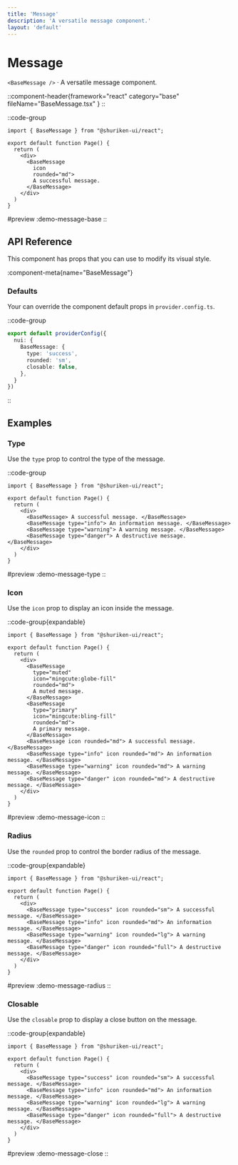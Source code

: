 ```yaml
---
title: 'Message'
description: 'A versatile message component.'
layout: 'default'
---
```


# Message

`<BaseMessage />` · A versatile message component.

::component-header{framework="react" category="base" fileName="BaseMessage.tsx" }
::

::code-group

```tsx [DemoMessageBase.tsx]
import { BaseMessage } from "@shuriken-ui/react";

export default function Page() {
  return (
    <div>
      <BaseMessage 
        icon 
        rounded="md"> 
        A successful message. 
      </BaseMessage>
    </div>
  )
}
```

#preview
:demo-message-base
::


## API Reference

This component has props that you can use to modify its visual style.

:component-meta{name="BaseMessage"}

### Defaults

Your can override the component default props in `provider.config.ts`.

::code-group

```ts [provider.config.ts]
export default providerConfig({
  nui: {
    BaseMessage: {
      type: 'success',
      rounded: 'sm',
      closable: false,
    },
  }
})
```
::

## Examples

### Type

Use the `type` prop to control the type of the message.

::code-group

```tsx [DemoMessageType.tsx]
import { BaseMessage } from "@shuriken-ui/react";

export default function Page() {
  return (
    <div>
      <BaseMessage> A successful message. </BaseMessage>
      <BaseMessage type="info"> An information message. </BaseMessage>
      <BaseMessage type="warning"> A warning message. </BaseMessage>
      <BaseMessage type="danger"> A destructive message. </BaseMessage>
    </div>
  )
}
```

#preview
:demo-message-type
::

### Icon

Use the `icon` prop to display an icon inside the message.

::code-group{expandable}

```tsx [DemoMessageIcon.tsx]
import { BaseMessage } from "@shuriken-ui/react";

export default function Page() {
  return (
    <div>
      <BaseMessage 
        type="muted" 
        icon="mingcute:globe-fill" 
        rounded="md"> 
        A muted message. 
      </BaseMessage>
      <BaseMessage 
        type="primary" 
        icon="mingcute:bling-fill" 
        rounded="md"> 
        A primary message. 
      </BaseMessage>
      <BaseMessage icon rounded="md"> A successful message. </BaseMessage>
      <BaseMessage type="info" icon rounded="md"> An information message. </BaseMessage>
      <BaseMessage type="warning" icon rounded="md"> A warning message. </BaseMessage>
      <BaseMessage type="danger" icon rounded="md"> A destructive message. </BaseMessage>
    </div>
  )
}
```

#preview
:demo-message-icon
::

### Radius

Use the `rounded` prop to control the border radius of the message.

::code-group{expandable}

```tsx [DemoMessageRadius.tsx]
import { BaseMessage } from "@shuriken-ui/react";

export default function Page() {
  return (
    <div>
      <BaseMessage type="success" icon rounded="sm"> A successful message. </BaseMessage>
      <BaseMessage type="info" icon rounded="md"> An information message. </BaseMessage>
      <BaseMessage type="warning" icon rounded="lg"> A warning message. </BaseMessage>
      <BaseMessage type="danger" icon rounded="full"> A destructive message. </BaseMessage>
    </div>
  )
}
```

#preview
:demo-message-radius
::

### Closable

Use the `closable` prop to display a close button on the message.

::code-group{expandable}

```tsx [DemoMessageClose.tsx]
import { BaseMessage } from "@shuriken-ui/react";

export default function Page() {
  return (
    <div>
      <BaseMessage type="success" icon rounded="sm"> A successful message. </BaseMessage>
      <BaseMessage type="info" icon rounded="md"> An information message. </BaseMessage>
      <BaseMessage type="warning" icon rounded="lg"> A warning message. </BaseMessage>
      <BaseMessage type="danger" icon rounded="full"> A destructive message. </BaseMessage>
    </div>
  )
}
```

#preview
:demo-message-close
::